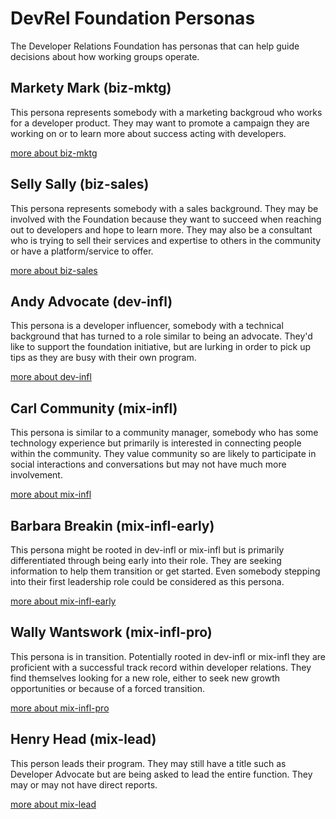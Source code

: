 
# DevRel Foundation Personas

The Developer Relations Foundation has personas that can help guide decisions about how working groups operate.

## Markety Mark (biz-mktg)

This persona represents somebody with a marketing backgroud who works for a developer product. They may want to promote a campaign they are working on or to learn more about success acting with developers.

[more about biz-mktg](./biz-mktg.json)

## Selly Sally (biz-sales)

This persona represents somebody with a sales background. They may be involved with the Foundation because they want to succeed when reaching out to developers and hope to learn more. They may also be a consultant who is trying to sell their services and expertise to others in the community or have a platform/service to offer.

[more about biz-sales](./biz-sales.json)

## Andy Advocate (dev-infl)

This persona is a developer influencer, somebody with a technical background that has turned to a role similar to being an advocate. They'd like to support the foundation initiative, but are lurking in order to pick up tips as they are busy with their own program.

[more about dev-infl](./dev-infl.json)

## Carl Community (mix-infl)

This persona is similar to a community manager, somebody who has some technology experience but primarily is interested in connecting people within the community. They value community so are likely to participate in social interactions and conversations but may not have much more involvement.

[more about mix-infl](./mix-infl.json)

## Barbara Breakin (mix-infl-early)

This persona might be rooted in dev-infl or mix-infl but is primarily differentiated through being early into their role. They are seeking information to help them transition or get started. Even somebody stepping into their first leadership role could be considered as this persona.

[more about mix-infl-early](./mix-infl-early.json)

## Wally Wantswork (mix-infl-pro)

This persona is in transition. Potentially rooted in dev-infl or mix-infl they are proficient with a successful track record within developer relations. They find themselves looking for a new role, either to seek new growth opportunities or because of a forced transition.

[more about mix-infl-pro](./mix-infl-pro.json)

## Henry Head (mix-lead)

This person leads their program. They may still have a title such as Developer Advocate but are being asked to lead the entire function. They may or may not have direct reports.

[more about mix-lead](./mix-lead.json)

